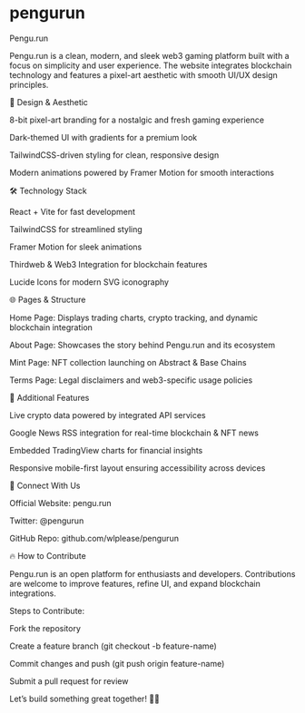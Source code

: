 # pengurun
Pengu.run

Pengu.run is a clean, modern, and sleek web3 gaming platform built with a focus on simplicity and user experience. The website integrates blockchain technology and features a pixel-art aesthetic with smooth UI/UX design principles.

🎨 Design & Aesthetic

8-bit pixel-art branding for a nostalgic and fresh gaming experience

Dark-themed UI with gradients for a premium look

TailwindCSS-driven styling for clean, responsive design

Modern animations powered by Framer Motion for smooth interactions

🛠 Technology Stack

React + Vite for fast development

TailwindCSS for streamlined styling

Framer Motion for sleek animations

Thirdweb & Web3 Integration for blockchain features

Lucide Icons for modern SVG iconography

🌐 Pages & Structure

Home Page: Displays trading charts, crypto tracking, and dynamic blockchain integration

About Page: Showcases the story behind Pengu.run and its ecosystem

Mint Page: NFT collection launching on Abstract & Base Chains

Terms Page: Legal disclaimers and web3-specific usage policies

📌 Additional Features

Live crypto data powered by integrated API services

Google News RSS integration for real-time blockchain & NFT news

Embedded TradingView charts for financial insights

Responsive mobile-first layout ensuring accessibility across devices

📢 Connect With Us

Official Website: pengu.run

Twitter: @pengurun

GitHub Repo: github.com/wlplease/pengurun

🔥 How to Contribute

Pengu.run is an open platform for enthusiasts and developers. Contributions are welcome to improve features, refine UI, and expand blockchain integrations.

Steps to Contribute:

Fork the repository

Create a feature branch (git checkout -b feature-name)

Commit changes and push (git push origin feature-name)

Submit a pull request for review

Let’s build something great together! 🐧✨

